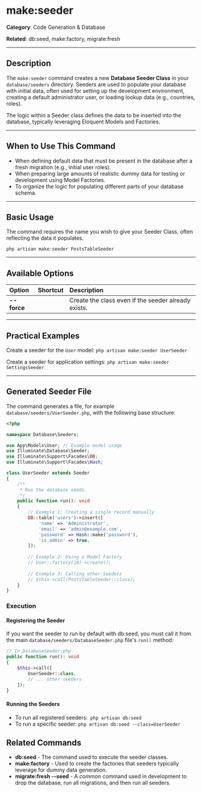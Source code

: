 # make:seeder

**Category**: Code Generation & Database

**Related**: db:seed, make:factory, migrate:fresh

---

## Description

The `make:seeder` command creates a new **Database Seeder Class** in your `database/seeders` directory. Seeders are used to populate your database with initial data, often used for setting up the development environment, creating a default administrator user, or loading lookup data (e.g., countries, roles).

The logic within a Seeder class defines the data to be inserted into the database, typically leveraging Eloquent Models and Factories.

---

## When to Use This Command

- When defining default data that must be present in the database after a fresh migration (e.g., initial user roles).
- When preparing large amounts of realistic dummy data for testing or development using Model Factories.
- To organize the logic for populating different parts of your database schema.

---

## Basic Usage

The command requires the name you wish to give your Seeder Class, often reflecting the data it populates.

`php artisan make:seeder PostsTableSeeder`

---

## Available Options

| Option | Shortcut | Description |
| :--- | :--- | :--- |
| **--force** | | Create the class even if the seeder already exists. |

---

## Practical Examples

Create a seeder for the `User` model:
`php artisan make:seeder UserSeeder`

Create a seeder for application settings:
`php artisan make:seeder SettingsSeeder`

---

## Generated Seeder File

The command generates a file, for example `database/seeders/UserSeeder.php`, with the following base structure:

```php
<?php

namespace Database\Seeders;

use App\Models\User; // Example model usage
use Illuminate\Database\Seeder;
use Illuminate\Support\Facades\DB;
use Illuminate\Support\Facades\Hash;

class UserSeeder extends Seeder
{
    /**
     * Run the database seeds.
     */
    public function run(): void
    {
        // Example 1: Creating a single record manually
        DB::table('users')->insert([
            'name' => 'Administrator',
            'email' => 'admin@example.com',
            'password' => Hash::make('password'),
            'is_admin' => true,
        ]);
        
        // Example 2: Using a Model Factory
        // User::factory(10)->create();
        
        // Example 3: Calling other Seeders
        // $this->call(PostsTableSeeder::class);
    }
}
```
### Execution

#### Registering the Seeder

If you want the seeder to run by default with db:seed, you must call it from the main `database/seeders/DatabaseSeeder.php` file's `run()` method:
```php
// In DatabaseSeeder.php
public function run(): void
{
    $this->call([
        UserSeeder::class,
        // ... other seeders
    ]);
}
```
#### Running the Seeders

* To run all registered seeders:` php artisan db:seed`
* To run a specific seeder: `php artisan db:seed --class=UserSeeder`

## Related Commands

* **db:seed** - The command used to execute the seeder classes.
* **make:factory** - Used to create the factories that seeders typically leverage for dummy data generation.
* **migrate:fresh --seed** - A common command used in development to drop the database, run all migrations, and then run all seeders.

